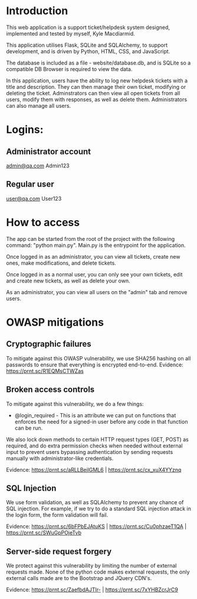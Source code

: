 # Introduction
This web application is a support ticket/helpdesk system designed, implemented and tested by myself, Kyle Macdiarmid.

This application utilises Flask, SQLite and SQLAlchemy, to support development, and is driven by Python, HTML, CSS, and JavaScript. 

The database is included as a file - website/database.db, and is SQLite so a compatible DB Browser is required to view the data.

In this application, users have the ability to log new helpdesk tickets with a title and description. They can then manage their own ticket, modifying or deleting the ticket. Adminstrators can then view all open tickets from all users, modify them with responses, as well as delete them. Administrators can also manage all users.

# Logins:
## Administrator account
admin@qa.com
Admin123

## Regular user
user@qa.com
User123

# How to access
The  app can be started from the root of the project with the following command: "python main.py". Main.py is the entrypoint for the application.

Once logged in as an administrator, you can view all tickets, create new ones, make modifications, and delete tickets. 

Once logged in as a normal user, you can only see your own tickets, edit and create new tickets, as well as delete your own.

As an administrator, you can view all users on the "admin" tab and remove users.

# OWASP mitigations
## Cryptographic failures
To mitigate against this OWASP vulnerability, we use SHA256 hashing on all passwords to ensure that everything is encrypted end-to-end.
Evidence: https://prnt.sc/R1EQMsCTWZas

## Broken access controls
To mitigate against this vulnerability, we do a few things:
- @login_required - This is an attribute we can put on functions that enforces the need for a signed-in user before any code in that function can be run. 

We also lock down methods to certain HTTP request types (GET, POST) as required, and do extra permission checks when needed without external input to prevent users bypassing authentication by sending requests manually with administrator-like credentials.

Evidence: https://prnt.sc/aRLLBejlGML6 | https://prnt.sc/cx_xuX4YYznq 

## SQL Injection
We use form validation, as well as SQLAlchemy to prevent any chance of SQL injection.  For example, if we try to do a standard SQL injection attack in the login form, the form validation will fail.

Evidence: https://prnt.sc/6bFPbEJAtuKS | https://prnt.sc/Cu0phzaeT1QA | https://prnt.sc/SWuGpPOjeTvb

## Server-side request forgery
We protect against this vulnerability by limiting the number of external requests made. None of the python code makes external requests, the only external calls made are to the Bootstrap and JQuery CDN's.

Evidence: https://prnt.sc/ZaefbdAJTIr- | https://prnt.sc/7xYHBZcrJrC9
